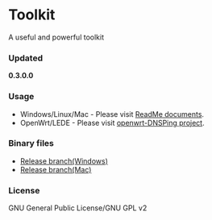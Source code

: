 ﻿Toolkit
=======
A useful and powerful toolkit

### Updated
**0.3.0.0**

### Usage
* Windows/Linux/Mac - Please visit [ReadMe documents](https://github.com/chengr28/Toolkit/tree/master/Documents).
* OpenWrt/LEDE - Please visit [openwrt-DNSPing project](https://github.com/wongsyrone/openwrt-DNSPing).

### Binary files
* [Release branch(Windows)](https://github.com/chengr28/Toolkit/tree/Release/Windows)
* [Release branch(Mac)](https://github.com/chengr28/Toolkit/tree/Release/Mac)

### License
GNU General Public License/GNU GPL v2
